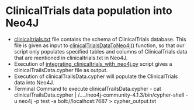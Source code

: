 
# ClinicalTrials data population into Neo4J

* [clinicaltrials.txt](https://github.com/ambf0632/CompoundDb4jML/blob/main/ClinicalTrials/clinicaltrials.txt) file contains the schema of ClinicalTrials database. This file is given as input to [clinicalTrialsDataToNeo4j()](https://github.com/ambf0632/CompoundDb4jML/blob/1c91c3e7e931b48ded625587bf262e073ab48f43/ClinicalTrials/integrating_clinicaltrials_with_neo4j.py#L27) function, so that our script only populates specified tables and columns of ClinicalTrials data that are mentioned in clinicaltrials.txt in Neo4J.
* Execution of [integrating_clinicaltrials_with_neo4j.py](https://github.com/ambf0632/CompoundDb4jML/blob/main/ClinicalTrials/integrating_clinicaltrials_with_neo4j.py) script gives a clinicalTrailsData.cypher file as output.
* Execution of clinicalTrailsData.cypher will populate the ClinicalTrials data into Neo4J.
* Terminal Command to execute clinicalTrailsData.cypher - cat clinicalTrailsData.cypher | /..../neo4j-community-4.1.3/bin/cypher-shell -u neo4j -p test -a bolt://localhost:7687 > cypher_output.txt
